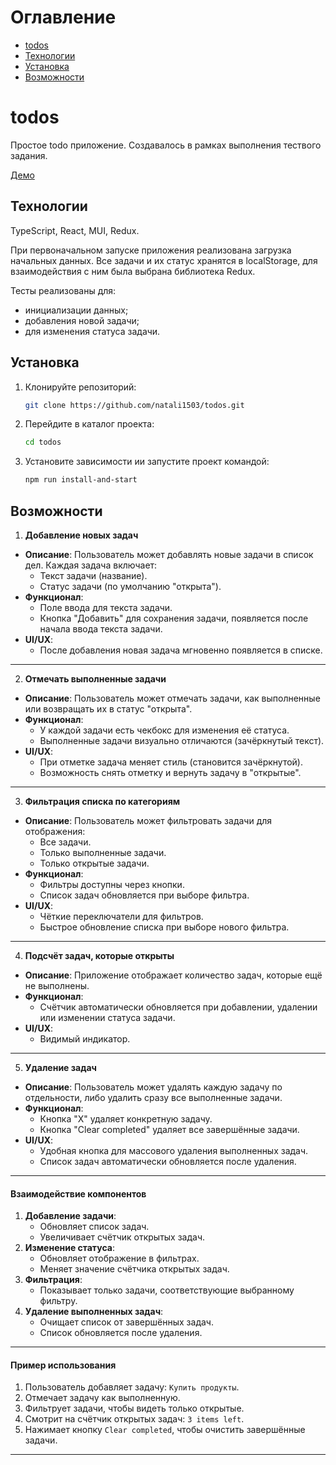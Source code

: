 # Оглавление

- [todos](#todos)
- [Технологии](#Технологии)
- [Установка](#Установка)
- [Возможности](#Возможности)

# todos

Простое todo приложение.
Создавалось в рамках выполнения тествого задания.

[Демо](https://todos-fpg9.vercel.app/)

## Технологии

TypeScript, React, MUI, Redux.

При первоначальном запуске приложения реализована загрузка начальных данных.
Все задачи и их статус хранятся в localStorage, для взаимодействия с ним была выбрана библиотека Redux.

Тесты реализованы для:

- инициализации данных;
- добавления новой задачи;
- для изменения статуса задачи.

## Установка

1. Клонируйте репозиторий:

   ```bash
   git clone https://github.com/natali1503/todos.git
   ```

2. Перейдите в каталог проекта:

   ```bash
   cd todos
   ```

3. Установите зависимости ии запустите проект командой:

   ```bash
   npm run install-and-start
   ```

## Возможности

1. **Добавление новых задач**

- **Описание**: Пользователь может добавлять новые задачи в список дел. Каждая задача включает:
  - Текст задачи (название).
  - Статус задачи (по умолчанию "открыта").
- **Функционал**:
  - Поле ввода для текста задачи.
  - Кнопка "Добавить" для сохранения задачи, появляется после начала ввода текста задачи.
- **UI/UX**:
  - После добавления новая задача мгновенно появляется в списке.

---

2. **Отмечать выполненные задачи**

- **Описание**: Пользователь может отмечать задачи, как выполненные или возвращать их в статус "открыта".
- **Функционал**:
  - У каждой задачи есть чекбокс для изменения её статуса.
  - Выполненные задачи визуально отличаются (зачёркнутый текст).
- **UI/UX**:
  - При отметке задача меняет стиль (становится зачёркнутой).
  - Возможность снять отметку и вернуть задачу в "открытые".

---

3. **Фильтрация списка по категориям**

- **Описание**: Пользователь может фильтровать задачи для отображения:
  - Все задачи.
  - Только выполненные задачи.
  - Только открытые задачи.
- **Функционал**:
  - Фильтры доступны через кнопки.
  - Список задач обновляется при выборе фильтра.
- **UI/UX**:
  - Чёткие переключатели для фильтров.
  - Быстрое обновление списка при выборе нового фильтра.

---

4. **Подсчёт задач, которые открыты**

- **Описание**: Приложение отображает количество задач, которые ещё не выполнены.
- **Функционал**:
  - Счётчик автоматически обновляется при добавлении, удалении или изменении статуса задачи.
- **UI/UX**:
  - Видимый индикатор.

---

5. **Удаление задач**

- **Описание**: Пользователь может удалять каждую задачу по отдельности, либо удалить сразу все выполненные задачи.
- **Функционал**:
  - Кнопка "Х" удаляет конкретную задачу.
  - Кнопка "Clear completed" удаляет все завершённые задачи.
- **UI/UX**:
  - Удобная кнопка для массового удаления выполненных задач.
  - Список задач автоматически обновляется после удаления.

---

#### Взаимодействие компонентов

1. **Добавление задачи**:
   - Обновляет список задач.
   - Увеличивает счётчик открытых задач.
2. **Изменение статуса**:
   - Обновляет отображение в фильтрах.
   - Меняет значение счётчика открытых задач.
3. **Фильтрация**:
   - Показывает только задачи, соответствующие выбранному фильтру.
4. **Удаление выполненных задач**:
   - Очищает список от завершённых задач.
   - Список обновляется после удаления.

---

#### Пример использования

1. Пользователь добавляет задачу: `Купить продукты`.
2. Отмечает задачу как выполненную.
3. Фильтрует задачи, чтобы видеть только открытые.
4. Смотрит на счётчик открытых задач: `3 items left`.
5. Нажимает кнопку `Clear completed`, чтобы очистить завершённые задачи.

---
